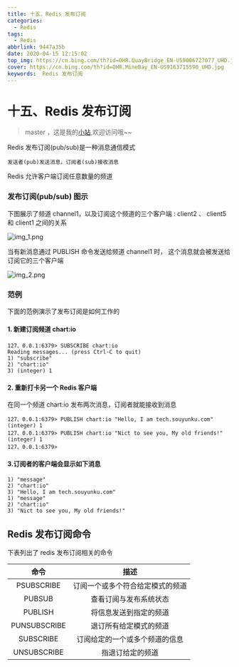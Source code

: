 ```yaml
---
title: 十五、Redis 发布订阅
categories:
  - Redis
tags:
  - Redis
abbrlink: 9447a35b
date: 2020-04-15 12:15:02
top_img: https://cn.bing.com/th?id=OHR.QuayBridge_EN-US9006727077_UHD.jpg
cover: https://cn.bing.com/th?id=OHR.MineBay_EN-US9163715590_UHD.jpg
keywords:  Redis 发布订阅
---
```

# 十五、Redis 发布订阅
> master ，这是我的[小站](https://www.tryrun.top),欢迎访问哦~~

Redis 发布订阅(pub/sub)是一种消息通信模式

```
发送者(pub)发送消息，订阅者(sub)接收消息
```

Redis 允许客户端订阅任意数量的频道

### 发布订阅(pub/sub) 图示

下图展示了频道 channel1，以及订阅这个频道的三个客户端 : client2 、 client5 和 client1 之间的关系

![img_1.png](https://s3.uuu.ovh/imgs/2022/05/08/c8ef5126246b8c14.png)

当有新消息通过 PUBLISH 命令发送给频道 channel1 时， 这个消息就会被发送给订阅它的三个客户端

![img_2.png](https://s3.uuu.ovh/imgs/2022/05/08/57746fea3baef57e.png)

### 范例

下面的范例演示了发布订阅是如何工作的

#### 1. 新建订阅频道 **chart:io**

```
127、0.0.1:6379> SUBSCRIBE chart:io
Reading messages... (press Ctrl-C to quit)
1) "subscribe"
2) "chart:io"
3) (integer) 1
```

#### 2. 重新打卡另一个 Redis 客户端

在同一个频道 chart:io 发布两次消息，订阅者就能接收到消息

```
127、0.0.1:6379> PUBLISH chart:io "Hello, I am tech.souyunku.com"
(integer) 1
127、0.0.1:6379> PUBLISH chart:io "Nict to see you, My old friends!"
(integer) 1
127、0.0.1:6379>
```

#### 3.订阅者的客户端会显示如下消息

```
1) "message"
2) "chart:io"
3) "Hello, I am tech.souyunku.com"
1) "message"
2) "chart:io"
3) "Nict to see you, My old friends!"
```

## Redis 发布订阅命令

下表列出了 redis 发布订阅相关的命令

|     命令     |               描述               |
| :----------: | :------------------------------: |
|  PSUBSCRIBE  | 订阅一个或多个符合给定模式的频道 |
|    PUBSUB    |      查看订阅与发布系统状态      |
|   PUBLISH    |      将信息发送到指定的频道      |
| PUNSUBSCRIBE |      退订所有给定模式的频道      |
|  SUBSCRIBE   |  订阅给定的一个或多个频道的信息  |
| UNSUBSCRIBE  |         指退订给定的频道         |